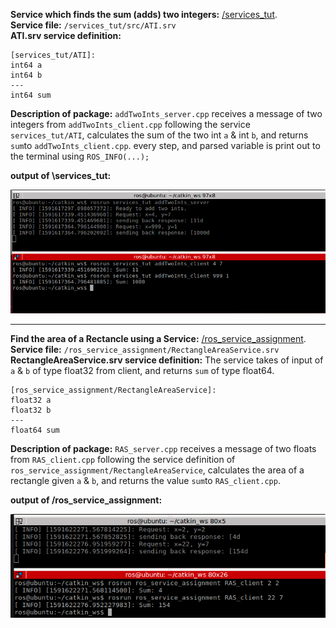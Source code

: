 **Service which finds the sum (adds) two integers:** [/services_tut](
https://github.com/Philori22/ROS_examples/tree/master/services_Examples/services_tut). <br>
**Service file:** `/services_tut/src/ATI.srv` <br>
**ATI.srv service definition:**
 ```
[services_tut/ATI]:
int64 a
int64 b
---
int64 sum
 ```
**Description of package:** `addTwoInts_server.cpp` receives a message of two integers from `addTwoInts_client.cpp` following the service `services_tut/ATI`, calculates the sum of the two int `a` & int `b`, and returns `sum`to `addTwoInts_client.cpp`. every step, and parsed variable is print out to the terminal using `ROS_INFO(...);` <br>

  
**output of \services_tut:**

![Output](https://github.com/Philori22/ROS_examples/blob/master/services_Examples/Screenshot%202020-06-08%20at%2012.56.21.png)

_____________________________________________________________________________________________________________

**Find the area of a Rectancle using a Service:** [/ros_service_assignment](https://github.com/Philori22/ROS_examples/tree/master/services_Examples/ros_service_assignment).<br>
  **Service file:** `/ros_service_assignment/RectangleAreaService.srv` <br>
  **RectangleAreaService.srv service definition:** The service takes of input of `a` & `b` of type float32 from client, and returns `sum` of type float64.
  ```
[ros_service_assignment/RectangleAreaService]:
float32 a
float32 b
---
float64 sum

  ```
  **Description of package:** `RAS_server.cpp` receives a message of two floats from `RAS_client.cpp` following the service definition of `ros_service_assignment/RectangleAreaService`, calculates the area of a rectangle given `a` & `b`, and returns the value `sum`to `RAS_client.cpp`.

**output of /ros_service_assignment:**

![Output](https://github.com/Philori22/ROS_examples/blob/master/services_Examples/Screenshot%202020-06-08%20at%2014.18.14.png)

